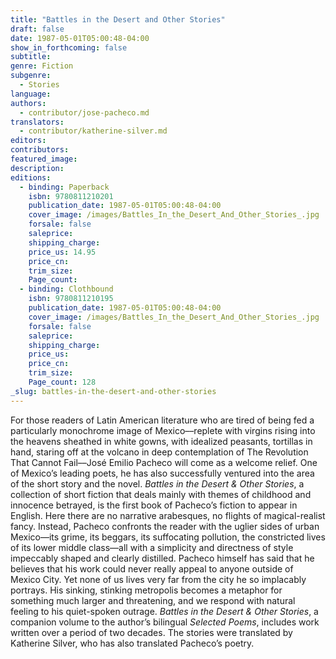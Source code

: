 ```yaml
---
title: "Battles in the Desert and Other Stories"
draft: false
date: 1987-05-01T05:00:48-04:00
show_in_forthcoming: false
subtitle:
genre: Fiction
subgenre:
  - Stories
language:
authors:
  - contributor/jose-pacheco.md
translators:
  - contributor/katherine-silver.md
editors:
contributors:
featured_image:
description:
editions:
  - binding: Paperback
    isbn: 9780811210201
    publication_date: 1987-05-01T05:00:48-04:00
    cover_image: /images/Battles_In_the_Desert_And_Other_Stories_.jpg
    forsale: false
    saleprice:
    shipping_charge:
    price_us: 14.95
    price_cn:
    trim_size:
    Page_count:
  - binding: Clothbound
    isbn: 9780811210195
    publication_date: 1987-05-01T05:00:48-04:00
    cover_image: /images/Battles_In_the_Desert_And_Other_Stories_.jpg
    forsale: false
    saleprice:
    shipping_charge:
    price_us:
    price_cn:
    trim_size:
    Page_count: 128
_slug: battles-in-the-desert-and-other-stories
---
```


For those readers of Latin American literature who are tired of being fed a particularly monochrome image of Mexico––replete with virgins rising into the heavens sheathed in white gowns, with idealized peasants, tortillas in hand, staring off at the volcano in deep contemplation of The Revolution That Cannot Fail––José Emilio Pacheco will come as a welcome relief. One of Mexico’s leading poets, he has also successfully ventured into the area of the short story and the novel. _Battles in the Desert & Other Stories_, a collection of short fiction that deals mainly with themes of childhood and innocence betrayed, is the first book of Pacheco’s fiction to appear in English. Here there are no narrative arabesques, no flights of magical-realist fancy. Instead, Pacheco confronts the reader with the uglier sides of urban Mexico––its grime, its beggars, its suffocating pollution, the constricted lives of its lower middle class––all with a simplicity and directness of style impeccably shaped and clearly distilled. Pacheco himself has said that he believes that his work could never really appeal to anyone outside of Mexico City. Yet none of us lives very far from the city he so implacably portrays. His sinking, stinking metropolis becomes a metaphor for something much larger and threatening, and we respond with natural feeling to his quiet-spoken outrage. _Battles in the Desert & Other Stories_, a companion volume to the author’s bilingual _Selected Poems_, includes work written over a period of two decades. The stories were translated by Katherine Silver, who has also translated Pacheco’s poetry.


